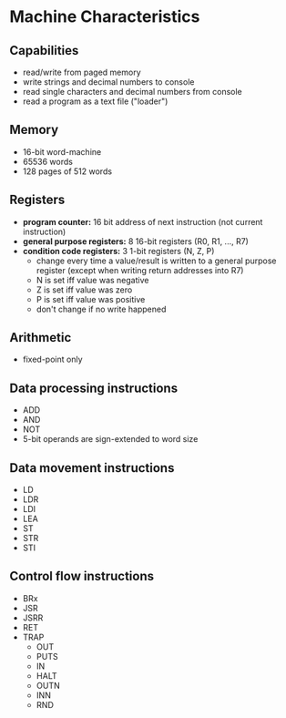 # Machine Characteristics

## Capabilities
- read/write from paged memory
- write strings and decimal numbers to console
- read single characters and decimal numbers from console
- read a program as a text file ("loader")

## Memory
- 16-bit word-machine
- 65536 words
- 128 pages of 512 words

## Registers
- **program counter:** 16 bit address of next instruction (not current instruction)
- **general purpose registers:** 8 16-bit registers (R0, R1, ..., R7)
- **condition code registers:** 3 1-bit registers (N, Z, P)
    - change every time a value/result is written to a general purpose register (except when writing return addresses into R7)
    - N is set iff value was negative
    - Z is set iff value was zero
    - P is set iff value was positive
    - don't change if no write happened

## Arithmetic
- fixed-point only

## Data processing instructions
- ADD
- AND
- NOT
- 5-bit operands are sign-extended to word size

## Data movement instructions
- LD
- LDR
- LDI
- LEA
- ST
- STR
- STI

## Control flow instructions
- BRx
- JSR
- JSRR
- RET
- TRAP
    - OUT
    - PUTS
    - IN
    - HALT
    - OUTN
    - INN
    - RND
